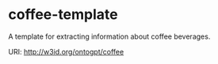 # coffee-template

A template for extracting information about coffee beverages.

URI: http://w3id.org/ontogpt/coffee


